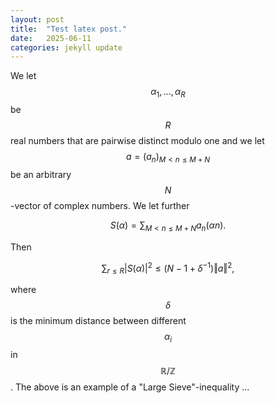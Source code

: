 ```yaml
---
layout: post
title:  "Test latex post."
date:   2025-06-11
categories: jekyll update
---
```

We let $$\alpha_{1},...,\alpha_{R}$$ be $$R$$ real numbers that are pairwise distinct modulo one and we let
$$a=(a_{n})_{M<n\leq M+N}$$ be an arbitrary $$N$$-vector of complex numbers. We let further

$$S(\alpha)=\sum_{M<n\leq M+N}a_{n}(\alpha n).$$ 

Then

$$\sum_{r\leq R}|S(\alpha)|^{2}\leq(N-1+\delta^{-1})\left\Vert a\right\Vert ^{2},$$

where $$\delta$$ is the minimum distance between different $$\alpha_{i}$$ in
$$\mathbb{R}/\mathbb{Z}$$. The above is an example of a "Large Sieve"-inequality ...

